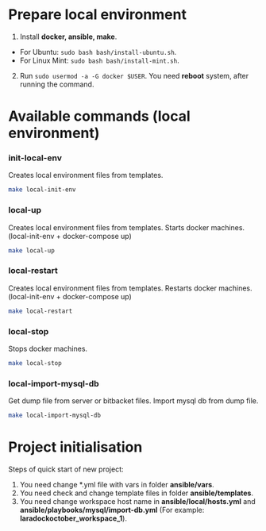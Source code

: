 # Prepare local environment

1. Install **docker, ansible, make**.
  * For Ubuntu: ```sudo bash bash/install-ubuntu.sh```.
  * For Linux Mint: ```sudo bash bash/install-mint.sh```.
2. Run ```sudo usermod -a -G docker $USER```.
You need **reboot** system, after running the command.

# Available commands (local environment)

### init-local-env

Creates local environment files from templates.
```bash
make local-init-env
```

### local-up

Creates local environment files from templates. Starts docker machines. (local-init-env + docker-compose up)
```bash
make local-up
```

### local-restart

Creates local environment files from templates. Restarts docker machines. (local-init-env + docker-compose up)
```bash
make local-restart
```

### local-stop

Stops docker machines.
```bash
make local-stop
```

### local-import-mysql-db

Get dump file from server or bitbacket files. Import mysql db from dump file.
```bash
make local-import-mysql-db
```

# Project initialisation

Steps of quick start of new project:
1. You need change *.yml file with vars in folder **ansible/vars**.
2. You need check and change template files in folder **ansible/templates**.
3. You need change workspace host name in **ansible/local/hosts.yml** and **ansible/playbooks/mysql/import-db.yml** (For example: **laradockoctober_workspace_1**).